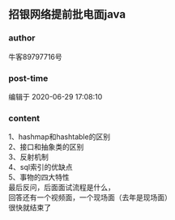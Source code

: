 ## 招银网络提前批电面java
### author 
牛客89797716号
### post-time 

编辑于  2020-06-29 17:08:10
### content 
<div class="post-topic-des nc-post-content">
 <div>
  1、hashmap和hashtable的区别
 </div>
 <div>
  2、接口和抽象类的区别
 </div>
 <div>
  3、反射机制
 </div>
 <div>
  4、sql索引的优缺点
 </div>
 <div>
  5、事物的四大特性
 </div>
 <div>
  最后反问，后面面试流程是什么，
 </div>
 <div>
  回答还有一个视频面，一个现场面（去年是现场面）
 </div>
 <div>
  很快就结束了
 </div>
</div>
